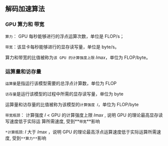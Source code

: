 ## 解码加速算法

### GPU 算力和 带宽

`算力`： GPU 每秒能够进行的浮点运算次数，单位是 FLOP/s；

`带宽`：该显卡每秒能够进行的显存读写量，单位是 byte/s。

算力和带宽的比值被称为`该 GPU 的计算强度上限` 𝐼𝑚𝑎𝑥，单位为 FLOP/byte。

### 运算量和访存量

`运算量`是指运行该模型需要的总浮点计算数，单位为 FLOP

`访存量`是运行该模型的过程中所需的显存读写量，单位为 byte

运算量和访存量的比值被称为该模型的`计算强度 𝐼`，单位为 FLOP/byte

`带宽瓶颈`：  计算强度 𝐼 < GPU 的计算强度上限 𝐼𝑚𝑎𝑥 , 说明 GPU 的理论最高显存读写速度低于实际运
算所需速度, 受到**`带宽`**影响

`*计算瓶颈`: 𝐼 大于 𝐼𝑚𝑎𝑥 ，说明 GPU 的理论最高浮点运算速度低于实际运算所需速度, 受到`**算力**`影响
